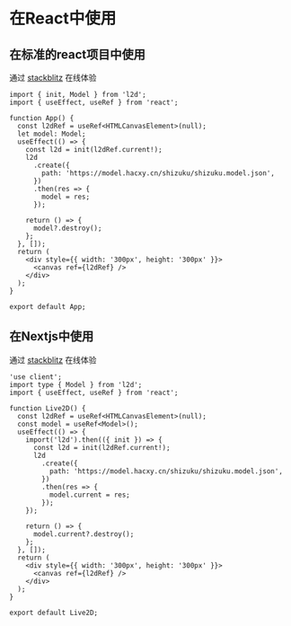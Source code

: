 # 在React中使用

## 在标准的react项目中使用

通过 [stackblitz](https://stackblitz.com/edit/vitejs-vite-bhgfdzer?file=src%2FApp.tsx) 在线体验

```tsx
import { init, Model } from 'l2d';
import { useEffect, useRef } from 'react';

function App() {
  const l2dRef = useRef<HTMLCanvasElement>(null);
  let model: Model;
  useEffect(() => {
    const l2d = init(l2dRef.current!);
    l2d
      .create({
        path: 'https://model.hacxy.cn/shizuku/shizuku.model.json',
      })
      .then(res => {
        model = res;
      });

    return () => {
      model?.destroy();
    };
  }, []);
  return (
    <div style={{ width: '300px', height: '300px' }}>
      <canvas ref={l2dRef} />
    </div>
  );
}

export default App;
```

## 在Nextjs中使用

通过 [stackblitz](https://stackblitz.com/edit/stackblitz-starters-p3nascfd?file=app%2Flive2d.tsx) 在线体验

```tsx
'use client';
import type { Model } from 'l2d';
import { useEffect, useRef } from 'react';

function Live2D() {
  const l2dRef = useRef<HTMLCanvasElement>(null);
  const model = useRef<Model>();
  useEffect(() => {
    import('l2d').then(({ init }) => {
      const l2d = init(l2dRef.current!);
      l2d
        .create({
          path: 'https://model.hacxy.cn/shizuku/shizuku.model.json',
        })
        .then(res => {
          model.current = res;
        });
    });

    return () => {
      model.current?.destroy();
    };
  }, []);
  return (
    <div style={{ width: '300px', height: '300px' }}>
      <canvas ref={l2dRef} />
    </div>
  );
}

export default Live2D;

```
